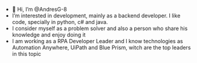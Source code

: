 - 👋 Hi, I’m @AndresG-8
- I’m interested in development, mainly as a backend developer. I like code, specially in python, c# and java. 
- I consider myself as a problem solver and also a person who share his knowledge and enjoy doing it
- I am working as a RPA Developer Leader and I know technologies as Automation Anywhere, UiPath and Blue Prism, witch are the top leaders in this topic


<!---
AndresG-8/AndresG-8 is a ✨ special ✨ repository because its `README.md` (this file) appears on your GitHub profile.
You can click the Preview link to take a look at your changes.
--->
